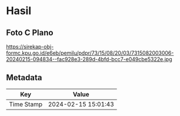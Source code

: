 # Hasil

## Foto C Plano

https://sirekap-obj-formc.kpu.go.id/e6eb/pemilu/pdpr/73/15/08/20/03/7315082003006-20240215-094834--fac928e3-289d-4bfd-bcc7-e049cbe5322e.jpg


## Metadata

| Key        | Value               |
| ---------- | ------------------- |
| Time Stamp | 2024-02-15 15:01:43 |



